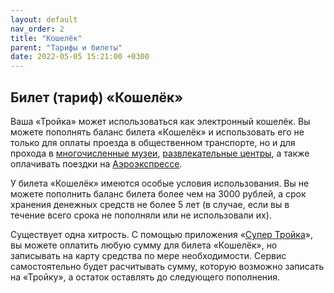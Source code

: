 ```yaml
---
layout: default
nav_order: 2
title: "Кошелёк"
parent: "Тарифы и билеты"
date: 2022-05-05 15:21:00 +0300
---
```


## Билет (тариф) «Кошелёк»

Ваша «Тройка» может использоваться как электронный кошелёк. Вы можете пополнять баланс
билета «Кошелёк» и использовать его не только для оплаты проезда в общественном транспорте,
но и для прохода в [многочисленные музеи](/docs/services/museums/), [развлекательные центры](/docs/services/entertainment/),
а также оплачивать поездки на [Аэроэкспрессе](/docs/services/aeroexpress/).

У билета «Кошелёк» имеются особые условия использования. Вы не можете пополнить баланс билета
более чем на 3000 рублей, а срок хранения денежных средств не более 5 лет (в случае, если вы
в течение всего срока не пополняли или не использовали их).

Существует одна хитрость. С помощью приложения «[Супер Тройка](/docs/apps/)», вы можете оплатить любую сумму
для билета «Кошелёк», но записывать на карту средства по мере необходимости. Сервис самостоятельно
будет расчитывать сумму, которую возможно записать на «Тройку», а остаток оставлять до следующего пополнения.